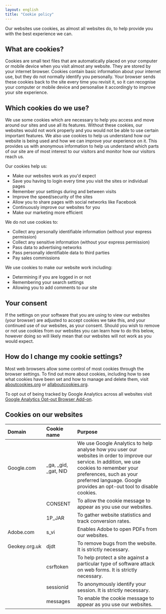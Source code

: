 ```yaml
---
layout: english
title: "Cookie policy"
---
```


Our websites use cookies, as almost all websites do, to help provide you with the best experience we can.

## What are cookies?

Cookies are small text files that are automatically placed on your computer or mobile device when you visit almost any website. They are stored by your internet browser. Cookies contain basic information about your internet use, but they do not normally identify you personally. Your browser sends these cookies back to the site every time you revisit it, so it can recognise your computer or mobile device and personalise it accordingly to improve your site experience.

## Which cookies do we use?

We use some cookies which are necessary to help you access and move around our sites and use all its features. Without these cookies, our websites would not work properly and you would not be able to use certain important features. We also use cookies to help us understand how our website is being used and how we can improve your experience on it. This provides us with anonymous information to help us understand which parts of our site are of most interest to our visitors and monitor how our visitors reach us.

Our cookies help us:
- Make our websites work as you'd expect
- Save you having to login every time you visit the sites or individual pages
- Remember your settings during and between visits
- Improve the speed/security of the sites
- Allow you to share pages with social networks like Facebook
- Continuously improve our websites for you
- Make our marketing more efficient

We do not use cookies to:
- Collect any personally identifiable information (without your express permission)
- Collect any sensitive information (without your express permission)
- Pass data to advertising networks
- Pass personally identifiable data to third parties
- Pay sales commissions

We use cookies to make our website work including:
- Determining if you are logged in or not
- Remembering your search settings
- Allowing you to add comments to our site

## Your consent

If the settings on your software that you are using to view our websites (your browser) are adjusted to accept cookies we take this, and your continued use of our websites, as your consent. Should you wish to remove or not use cookies from our websites you can learn how to do this below, however doing so will likely mean that our websites will not work as you would expect.

## How do I change my cookie settings?

Most web browsers allow some control of most cookies through the browser settings. To find out more about cookies, including how to see what cookies have been set and how to manage and delete them, visit [aboutcookies.org](www.aboutcookies.org) or [allaboutcookies.org](www.allaboutcookies.org).

To opt out of being tracked by Google Analytics across all websites visit [Google Analytics Opt-out Browser Add-on](http://tools.google.com/dlpage/gaoptout).

## Cookies on our websites

| Domain | Cookie name | Purpose |
| :----- | :---------- | :------ |
| Google.com | \_ga, \_gid, \_gat, NID | We use Google Analytics to help analyse how you user our websites in order to improve our service. In addition, we use cookies to remember your preferences, such as your preferred language. Google provides an opt-out tool to disable cookies. |
| | CONSENT | To allow the cookie message to appear as you use our websites. |
| | 1P_JAR | To gather website statistics and track conversion rates. |
| Adobe.com | s_vi | Enables Adobe to open PDFs from our websites. |
| Geokey.org.uk | djdt | To remove bugs from the website. It is strictly necessary. |
| | csrftoken | To help protect a site against a particular type of software attack on web forms. It is strictly necessary. |
| | sessionid | To anonymously identify your session. It is strictly necessary. |
| | messages | To enable the cookie message to appear as you use our websites. |
